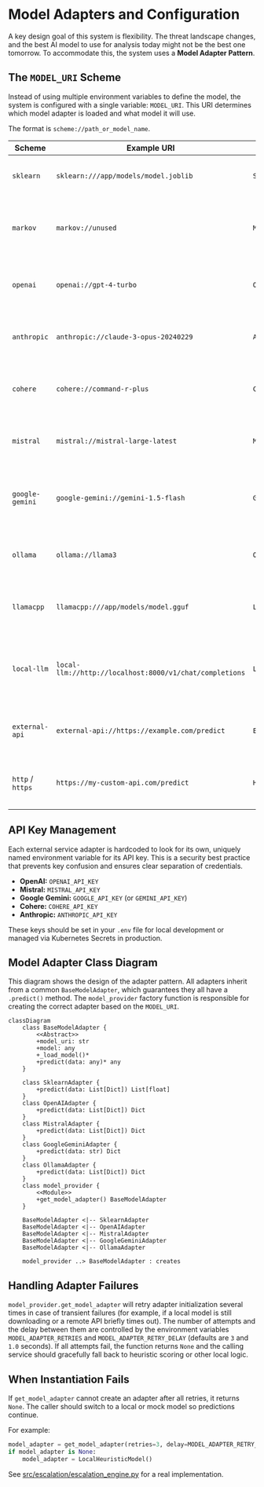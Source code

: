 # Model Adapters and Configuration

A key design goal of this system is flexibility. The threat landscape changes, and the best AI model to use for analysis today might not be the best one tomorrow. To accommodate this, the system uses a **Model Adapter Pattern**.

## The `MODEL_URI` Scheme

Instead of using multiple environment variables to define the model, the system is configured with a single variable: `MODEL_URI`. This URI determines which model adapter is loaded and what model it will use.

The format is `scheme://path_or_model_name`.

| Scheme          | Example URI                                      | Adapter Loaded        | Description                                      |
| --------------- | ------------------------------------------------ | --------------------- | ------------------------------------------------ |
| `sklearn`       | `sklearn:///app/models/model.joblib`             | `SklearnAdapter`      | Loads a local scikit-learn model file.           |
| `markov`        | `markov://unused`                                | `MarkovAdapter`       | Generates a dynamic tarpit page using Markov chains. |
| `openai`        | `openai://gpt-4-turbo`                           | `OpenAIAdapter`       | Uses the OpenAI API with the specified model.    |
| `anthropic`     | `anthropic://claude-3-opus-20240229`             | `AnthropicAdapter`    | Calls the Anthropic API with the specified model. |
| `cohere`        | `cohere://command-r-plus`                        | `CohereAdapter`       | Uses the Cohere API with the specified model.    |
| `mistral`       | `mistral://mistral-large-latest`                 | `MistralAdapter`      | Uses the Mistral API with the specified model.   |
| `google-gemini` | `google-gemini://gemini-1.5-flash`               | `GoogleGeminiAdapter` | Uses the Google GenAI SDK with the specified model. |
| `ollama`        | `ollama://llama3`                                | `OllamaAdapter`       | Connects to a local Ollama server to use a model. |
| `llamacpp`      | `llamacpp:///app/models/model.gguf`              | `LlamaCppAdapter`     | Loads a local `gguf` model with llama-cpp-python. |
| `local-llm`     | `local-llm://http://localhost:8000/v1/chat/completions` | `LocalLLMApiAdapter` | Sends prompts to a locally hosted OpenAI-compatible API. |
| `external-api`  | `external-api://https://example.com/predict`     | `ExternalAPIAdapter`  | Calls the system's external classification API.  |
| `http` / `https` | `https://my-custom-api.com/predict`              | `HttpModelAdapter`    | Calls a generic external prediction API.         |

## API Key Management

Each external service adapter is hardcoded to look for its own, uniquely named environment variable for its API key. This is a security best practice that prevents key confusion and ensures clear separation of credentials.

- **OpenAI:** `OPENAI_API_KEY`
- **Mistral:** `MISTRAL_API_KEY`
- **Google Gemini:** `GOOGLE_API_KEY` (or `GEMINI_API_KEY`)
- **Cohere:** `COHERE_API_KEY`
- **Anthropic:** `ANTHROPIC_API_KEY`

These keys should be set in your `.env` file for local development or managed via Kubernetes Secrets in production.

## Model Adapter Class Diagram

This diagram shows the design of the adapter pattern. All adapters inherit from a common `BaseModelAdapter`, which guarantees they all have a `.predict()` method. The `model_provider` factory function is responsible for creating the correct adapter based on the `MODEL_URI`.

```mermaid
classDiagram
    class BaseModelAdapter {
        <<Abstract>>
        +model_uri: str
        +model: any
        +_load_model()*
        +predict(data: any)* any
    }

    class SklearnAdapter {
        +predict(data: List[Dict]) List[float]
    }
    class OpenAIAdapter {
        +predict(data: List[Dict]) Dict
    }
    class MistralAdapter {
        +predict(data: List[Dict]) Dict
    }
    class GoogleGeminiAdapter {
        +predict(data: str) Dict
    }
    class OllamaAdapter {
        +predict(data: List[Dict]) Dict
    }
    class model_provider {
        <<Module>>
        +get_model_adapter() BaseModelAdapter
    }

    BaseModelAdapter <|-- SklearnAdapter
    BaseModelAdapter <|-- OpenAIAdapter
    BaseModelAdapter <|-- MistralAdapter
    BaseModelAdapter <|-- GoogleGeminiAdapter
    BaseModelAdapter <|-- OllamaAdapter
    
    model_provider ..> BaseModelAdapter : creates
```

## Handling Adapter Failures

`model_provider.get_model_adapter` will retry adapter initialization several times
in case of transient failures (for example, if a local model is still
downloading or a remote API briefly times out). The number of attempts and the
delay between them are controlled by the environment variables
`MODEL_ADAPTER_RETRIES` and `MODEL_ADAPTER_RETRY_DELAY` (defaults are `3` and
`1.0` seconds). If all attempts fail, the function returns `None` and the calling
service should gracefully fall back to heuristic scoring or other local logic.

## When Instantiation Fails

If `get_model_adapter` cannot create an adapter after all retries, it returns `None`. The caller should switch to a local or mock model so predictions continue.

For example:

```python
model_adapter = get_model_adapter(retries=3, delay=MODEL_ADAPTER_RETRY_DELAY)
if model_adapter is None:
    model_adapter = LocalHeuristicModel()
```

See [src/escalation/escalation_engine.py](../src/escalation/escalation_engine.py) for a real implementation.
